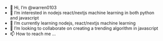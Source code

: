 - 👋 Hi, I’m @warren0103
- 👀 I’m interested in nodejs react/nextjs machine learning in both python and javascript 
- 🌱 I’m currently learning nodejs, react/nextjs machine learning
- 💞️ I’m looking to collaborate on creating a trending algorithm in javascript
- 📫 How to reach me ...

<!---
warren0103/warren0103 is a ✨ special ✨ repository because its `README.md` (this file) appears on your GitHub profile.
You can click the Preview link to take a look at your changes.
--->
